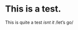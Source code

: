 # This is a test.

This is quite a test *isnt it* /let’s go/

<!-- {BearID:D03D7036-AAD2-4AE1-830E-3FF2A21A9837-673-0000009AA6B62C6C} -->
